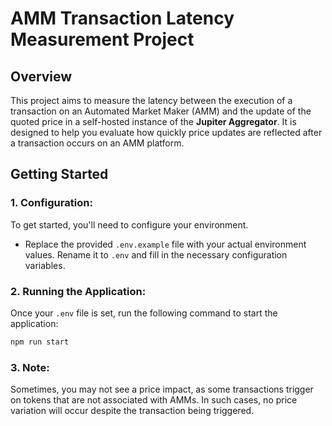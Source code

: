 # AMM Transaction Latency Measurement Project

## Overview

This project aims to measure the latency between the execution of a transaction on an Automated Market Maker (AMM) and the update of the quoted price in a self-hosted instance of the **Jupiter Aggregator**. It is designed to help you evaluate how quickly price updates are reflected after a transaction occurs on an AMM platform.

## Getting Started

### 1. Configuration:

To get started, you'll need to configure your environment.

- Replace the provided `.env.example` file with your actual environment values. Rename it to `.env` and fill in the necessary configuration variables.

### 2. Running the Application:

Once your `.env` file is set, run the following command to start the application:

```bash
npm run start
```

### 3. Note:

Sometimes, you may not see a price impact, as some transactions trigger on tokens that are not associated with AMMs. In such cases, no price variation will occur despite the transaction being triggered.
